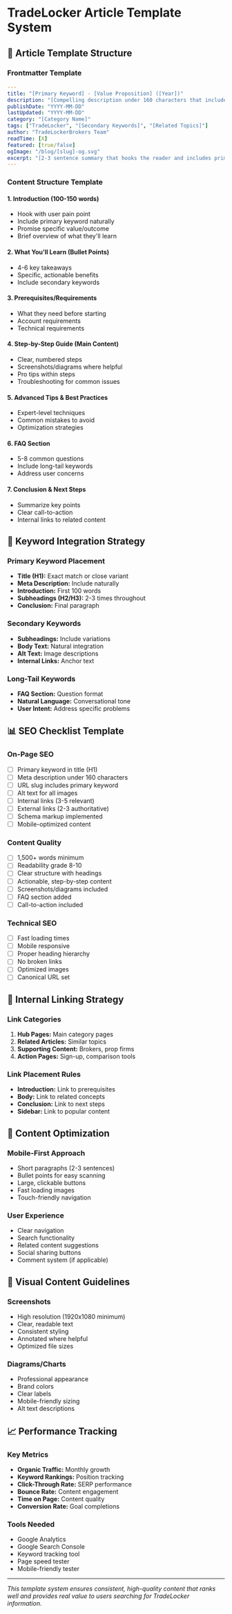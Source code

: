 # TradeLocker Article Template System

## 📝 Article Template Structure

### Frontmatter Template
```yaml
---
title: "[Primary Keyword] - [Value Proposition] ([Year])"
description: "[Compelling description under 160 characters that includes primary keyword]"
publishDate: "YYYY-MM-DD"
lastUpdated: "YYYY-MM-DD"
category: "[Category Name]"
tags: ["TradeLocker", "[Secondary Keywords]", "[Related Topics]"]
author: "TradeLockerBrokers Team"
readTime: [X]
featured: [true/false]
ogImage: "/blog/[slug]-og.svg"
excerpt: "[2-3 sentence summary that hooks the reader and includes primary keyword]"
---
```

### Content Structure Template

#### 1. Introduction (100-150 words)
- Hook with user pain point
- Include primary keyword naturally
- Promise specific value/outcome
- Brief overview of what they'll learn

#### 2. What You'll Learn (Bullet Points)
- 4-6 key takeaways
- Specific, actionable benefits
- Include secondary keywords

#### 3. Prerequisites/Requirements
- What they need before starting
- Account requirements
- Technical requirements

#### 4. Step-by-Step Guide (Main Content)
- Clear, numbered steps
- Screenshots/diagrams where helpful
- Pro tips within steps
- Troubleshooting for common issues

#### 5. Advanced Tips & Best Practices
- Expert-level techniques
- Common mistakes to avoid
- Optimization strategies

#### 6. FAQ Section
- 5-8 common questions
- Include long-tail keywords
- Address user concerns

#### 7. Conclusion & Next Steps
- Summarize key points
- Clear call-to-action
- Internal links to related content

## 🎯 Keyword Integration Strategy

### Primary Keyword Placement
- **Title (H1):** Exact match or close variant
- **Meta Description:** Include naturally
- **Introduction:** First 100 words
- **Subheadings (H2/H3):** 2-3 times throughout
- **Conclusion:** Final paragraph

### Secondary Keywords
- **Subheadings:** Include variations
- **Body Text:** Natural integration
- **Alt Text:** Image descriptions
- **Internal Links:** Anchor text

### Long-Tail Keywords
- **FAQ Section:** Question format
- **Natural Language:** Conversational tone
- **User Intent:** Address specific problems

## 📊 SEO Checklist Template

### On-Page SEO
- [ ] Primary keyword in title (H1)
- [ ] Meta description under 160 characters
- [ ] URL slug includes primary keyword
- [ ] Alt text for all images
- [ ] Internal links (3-5 relevant)
- [ ] External links (2-3 authoritative)
- [ ] Schema markup implemented
- [ ] Mobile-optimized content

### Content Quality
- [ ] 1,500+ words minimum
- [ ] Readability grade 8-10
- [ ] Clear structure with headings
- [ ] Actionable, step-by-step content
- [ ] Screenshots/diagrams included
- [ ] FAQ section added
- [ ] Call-to-action included

### Technical SEO
- [ ] Fast loading times
- [ ] Mobile responsive
- [ ] Proper heading hierarchy
- [ ] No broken links
- [ ] Optimized images
- [ ] Canonical URL set

## 🔗 Internal Linking Strategy

### Link Categories
1. **Hub Pages:** Main category pages
2. **Related Articles:** Similar topics
3. **Supporting Content:** Brokers, prop firms
4. **Action Pages:** Sign-up, comparison tools

### Link Placement Rules
- **Introduction:** Link to prerequisites
- **Body:** Link to related concepts
- **Conclusion:** Link to next steps
- **Sidebar:** Link to popular content

## 📱 Content Optimization

### Mobile-First Approach
- Short paragraphs (2-3 sentences)
- Bullet points for easy scanning
- Large, clickable buttons
- Fast loading images
- Touch-friendly navigation

### User Experience
- Clear navigation
- Search functionality
- Related content suggestions
- Social sharing buttons
- Comment system (if applicable)

## 🎨 Visual Content Guidelines

### Screenshots
- High resolution (1920x1080 minimum)
- Clear, readable text
- Consistent styling
- Annotated where helpful
- Optimized file sizes

### Diagrams/Charts
- Professional appearance
- Brand colors
- Clear labels
- Mobile-friendly sizing
- Alt text descriptions

## 📈 Performance Tracking

### Key Metrics
- **Organic Traffic:** Monthly growth
- **Keyword Rankings:** Position tracking
- **Click-Through Rate:** SERP performance
- **Bounce Rate:** Content engagement
- **Time on Page:** Content quality
- **Conversion Rate:** Goal completions

### Tools Needed
- Google Analytics
- Google Search Console
- Keyword tracking tool
- Page speed tester
- Mobile-friendly tester

---

*This template system ensures consistent, high-quality content that ranks well and provides real value to users searching for TradeLocker information.*
